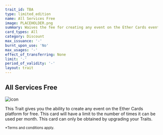 ```yaml
---
trait_id: TBA
type: limited_edition
name: All Services Free
image: PLACEHOLDER.png
summary: Waives the fee for creating any event on the Ether Cards event platform.
card_types: All
category: Discount
max_issuance: '-'
burnt_upon_use: 'No'
max_usages: '-'
effect_of_transferring: None
limit: '-'
period_of_validity: '-'
layout: trait
---
```


## All Services Free

![icon](/assets/images/trait-icons/{{page.image}})

This Trait gives you the ability to create any event on the Ether Cards platform for free. This card will have a limit to the number of times it can be used per month. This card can only be obtained by upgrading your Traits. 

<small>*Terms and conditions apply.</small>

